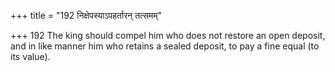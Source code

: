 +++
title = "192 निक्षेपस्याऽपहर्तारन् तत्समम्"

+++
192	The king should compel him who does not restore an open deposit, and in like manner him who retains a sealed deposit, to pay a fine equal (to its value).